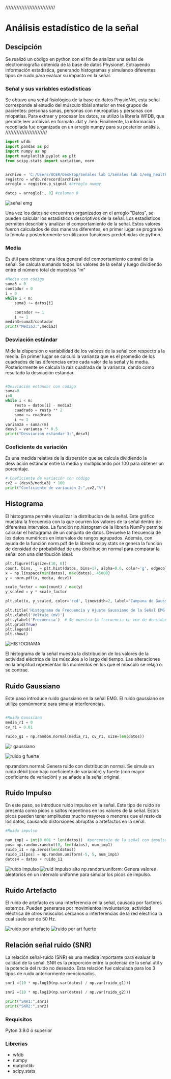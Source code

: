 ///////////////////////////////
# Análisis estadístico de la señal 
## Descipción  
Se realizó un código en python con el fin de analizar una señal de electromiografía obtenida de la base de datos Physionet. Extrayendo información estadística, generando histogramas y simulando diferentes tipos de ruido para evaluar su impacto en la señal.



### Señal y sus variables estadisticas 

Se obtuvo una señal fisiológica de la base de datos PhysioNet, esta señal corresponde al  estudio del músculo tibial anterior en tres grupos de pacientes: personas sanas, personas con neuropatías y personas con miopatías.
Para extraer y procesar los datos, se utilizó la librería WFDB, que permite leer archivos en formato .dat y .hea. Finalmente, la información recopilada fue organizada en un arreglo numpy para su posterior análisis.
//////////////////////////
```python
import wfdb
import pandas as pd
import numpy as np
import matplotlib.pyplot as plt
from scipy.stats import variation, norm


archivo = 'C:/Users/ACER/Desktop/Señales lab 1/Señales lab 1/emg_healthy'
registro = wfdb.rdrecord(archivo)
arreglo = registro.p_signal #arreglo numpy

datos = arreglo[:, 0] #columna 0

```
![señal emg](https://github.com/user-attachments/assets/c857b35b-396c-46df-94f4-e76c9591570b)

Una vez los datos se encuentran organizados en el arreglo "Datos", se pueden calcular los estadisticos descriptivos de la señal. Los estadisticos permiten describir y analizar el comportamiento de la señal.
Estos valores fueron calculados de dos maneras diferentes, en primer lugar se programó la fómula y posteriormente se utilizaron funciones predefinidas de python.  

### Media 
Es útil para obtener una idea general del comportamiento central de la señal.
Se calcula sumando todos los valores de la señal y luego dividiendo entre el número total de muestras "m"
``` python 
#Media con código
suma3 = 0
contador = 0
i = 0
while i < m:
    suma3 += datos[i]

    contador += 1
    i += 1
media3=suma3/contador
print("Media3:",media3)
```
### Desviación estándar 
Mide la dispersión o variabilidad de los valores de la señal con respecto a la media. 
En primer lugar se calculó la varianza que es el promedio de los cuadrados de las diferencias entre cada valor de la señal y la media. Posteriormente se calcula la raiz cuadrada de la varianza, dando como resultado la desviación estándar.
``` python

#Desviación estándar con código
suma=0
i=0
while i < m:
    resta = datos[i] - media3
    cuadrado = resta ** 2
    suma += cuadrado
    i += 1
varianza = suma/(m)
desv3 = varianza ** 0.5
print("Desviación estandar 3:",desv3)


```
 ### Coeficiente de variación  
Es una medida relativa de la dispersión que se calcula dividiendo la desviación estándar entre la media y multiplicando por 100 para obtener un porcentaje.
``` python 
# Coeficiente de variación con código
cv2 = (desv3/media3) * 100  
print("Coeficiente de variación 2:",cv2,"%")

```
## Histograma
El histograma permite visualizar la distribucion de la señal. Este gráfico muestra la frecuencia con la que ocurren los valores de la señal dentro de diferentes intervalos.
La función  np.histogram de la libreria NumPy  permite  calcular el histograma de un conjunto de datos. Devuelve la frecuencia de los datos numéricos en intervalos de rangos agrupados.
Además, con ayuda de la función norm.pdf de la libreria scipy.stats se genera la función de densidad de probabilidad de una distribución normal para comparar la señal con una distribución ideal.


``` python
plt.figure(figsize=(10, 6))
count, bins, _ = plt.hist(datos, bins=17, alpha=0.6, color='g', edgecolor='black', label="Histograma (Frecuencia)")
x = np.linspace(min(datos), max(datos), 45000)
y = norm.pdf(x, media, desv1)  

scale_factor = max(count) / max(y)  
y_scaled = y * scale_factor

plt.plot(x, y_scaled, color='red', linewidth=2, label="Campana de Gauss ajustada")

plt.title('Histograma de Frecuencia y Ajuste Gaussiano de la Señal EMG')
plt.xlabel('Voltaje (mV)')
plt.ylabel('Frecuencia')  # Se muestra la frecuencia en vez de densidad
plt.grid(True)
plt.legend()
plt.show()

``` 
![HISTOGRAMA](https://github.com/user-attachments/assets/94b42ec3-7e43-462c-bdcd-1df8312586ae)

El histograma de la señal muestra la distribución de los valores de la actividad eléctrica de los músculos a lo largo del tiempo. Las alteraciones en la amplitud representan los momentos en los que el musculo se relaja o se contrae. 

## Ruido Gaussiano 
Este paso introduce ruido gaussiano en la señal EMG. El ruido gaussiano se utiliza comúnmente para simular interferencias.

``` python

#Ruido Gaussiano
media_r1 = 0         
cv_r1 = 0.01

ruido_g1 = np.random.normal(media_r1, cv_r1, size=len(datos))

```
![r gaussiano](https://github.com/user-attachments/assets/d0134ade-cb80-44c6-9a2a-0d89130f4f65)

![ruido g fuerte](https://github.com/user-attachments/assets/d7f667d8-867f-4614-ae33-48a1360411cf)


np.random.normal: Genera ruido con distribución normal. Se simula un ruido débil (con bajo coeficiente de variación) y fuerte (con mayor coeficiente de variación) y se añade a la señal original.



## Ruido Impulso 
En este paso, se introduce ruido impulso en la señal. Este tipo de ruido se presenta como picos o saltos repentinos en los valores de la señal.
 Estos picos pueden tener amplitudes mucho mayores o menores que el resto de los datos, causando distorsiones abruptas o artefactos en la señal.  

``` python
#Ruido impulso

num_imp1 = int(0.001 * len(datos))  #porcentaje de la señal con impulsos
pos= np.random.randint(0, len(datos), num_imp1)
ruido_i1 = np.zeros(len(datos))
ruido_i1[pos] = np.random.uniform(-5, 5, num_imp1)  
datos4 = datos + ruido_i1

```
![ruido impulso](https://github.com/user-attachments/assets/f4622df2-88dd-41c5-92b0-4e53e20a3b3e)
![ruid impulso alto](https://github.com/user-attachments/assets/a580606a-e9dc-46d1-8c08-08e7c25e1346)
np.random.uniform: Genera valores aleatorios en un intervalo uniforme para simular los picos de impulso.

## Ruido  Artefacto 
El ruido de artefacto es una interferencia en la señal, causada por factores externos. Pueden generarse por movimientos involuntarios, actividad eléctrica de otros músculos cercanos o  interferencias de la red electrica la cual suele ser de 50 Hz.


![ruido por artefacto](https://github.com/user-attachments/assets/f3841831-4ad3-4761-9129-549540f10836)
![ruido por art fuerte](https://github.com/user-attachments/assets/a2e21e30-0492-4dc5-8750-37e31f7cb57b)


## Relación señal ruido (SNR)
La relación señal-ruido (SNR) es una medida importante para evaluar la calidad de la señal. SNR es la proporción entre la potencia de la señal útil y la potencia del ruido no deseado.
Esta relación fue calculada para los 3 tipos de ruido anteriormente mencionados.
``` python 
snr1 =(10 * np.log10(np.var(datos) / np.var(ruido_g1)))

snr2 =(10 * np.log10(np.var(datos) / np.var(ruido_g2)))

print("SNR1:",snr1)
print("SNR2:",snr2)
```

### Requisitos 
Pyton 3.9.0 ó superior
### Librerias
* wfdb
* numpy
* matplotlib
* scipy.stats



